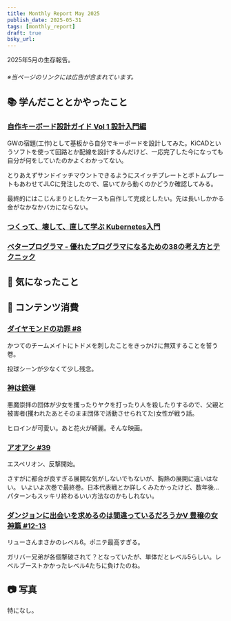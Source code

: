 ```yaml
---
title: Monthly Report May 2025
publish_date: 2025-05-31
tags: [monthly_report]
draft: true
bsky_url: 
---
```


2025年5月の生存報告。

###### ※当ページのリンクには広告が含まれています。

## 📚 学んだこととかやったこと

### [自作キーボード設計ガイド Vol 1 設計入門編](https://keeb-on.com/products/keyboard-design-guide-vol1)

GWの宿題(工作)として基板から自分でキーボードを設計してみた。KiCADというソフトを使って回路とか配線を設計するんだけど、一応完了した今になっても自分が何をしていたのかよくわかってない。

とりあえずサンドイッチマウントできるようにスイッチプレートとボトムプレートもあわせてJLCに発注したので、届いてから動くのかどうか確認してみる。

最終的にはこじんまりとしたケースも自作して完成としたい。先は長いしかかる金がなかなかバカにならない。

### [つくって、壊して、直して学ぶ Kubernetes入門](https://amzn.to/4c22Caf)

### [ベタープログラマ - 優れたプログラマになるための38の考え方とテクニック](https://amzn.to/4cShCI6)

## 🧐 気になったこと 

## 👾 コンテンツ消費

### [ダイヤモンドの功罪 #8](https://amzn.to/4iLOeEH)

かつてのチームメイトにトドメを刺したことをきっかけに無双することを誓う卷。

投球シーンが少なくて少し残念。

### [神は銃弾](https://filmarks.com/movies/110168)

悪魔崇拝の団体が少女を攫ったりヤクを打ったり人を殺したりするので、父親と被害者(攫われたあとそのまま団体で活動させられてた)女性が戦う話。

ヒロインが可愛い。あと花火が綺麗。そんな映画。

### [アオアシ #39](https://amzn.to/4d7Mkxh)

エスペリオン、反撃開始。

さすがに都合が良すぎる展開な気がしないでもないが、胸熱の展開に違いはない。 いよいよ次巻で最終巻。日本代表戦とか詳しくみたかったけど、数年後…パターンもスッキリ終わるいい方法なのかもしれない。

### [ダンジョンに出会いを求めるのは間違っているだろうかⅤ 豊穣の女神篇 #12-13](https://annict.com/works/11504)

リューさんまさかのレベル6。ポニテ最高すぎる。

ガリバー兄弟が各個撃破されて？となっていたが、単体だとレベル5らしい。レベルブーストかかったレベル4たちに負けたのね。

## 📷 写真

特になし。

